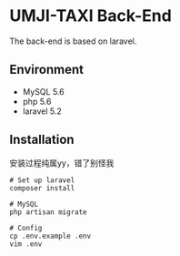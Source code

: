 # UMJI-TAXI Back-End

The back-end is based on laravel.

## Environment

- MySQL 5.6
- php 5.6
- laravel 5.2

## Installation

安装过程纯属yy，错了别怪我
```
# Set up laravel
composer install

# MySQL
php artisan migrate

# Config
cp .env.example .env
vim .env
```
